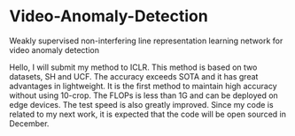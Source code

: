 # Video-Anomaly-Detection
Weakly supervised non-interfering line representation learning network for video anomaly detection

Hello, I will submit my method to ICLR. This method is based on two datasets, SH and UCF. The accuracy exceeds SOTA and it has great advantages in lightweight. It is the first method to maintain high accuracy without using 10-crop. The FLOPs is less than 1G and can be deployed on edge devices. The test speed is also greatly improved. Since my code is related to my next work, it is expected that the code will be open sourced in December.
